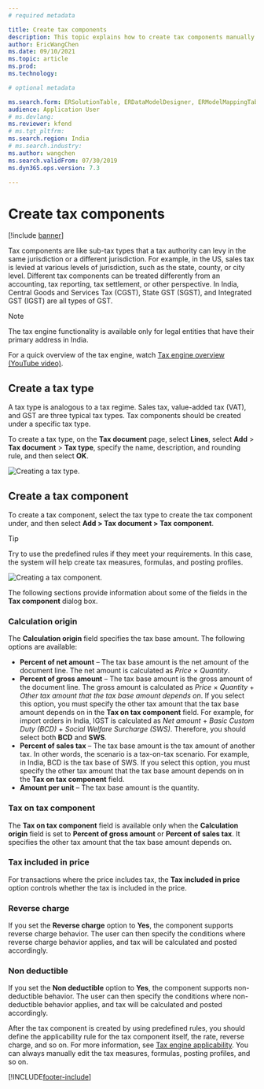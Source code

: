 ```yaml
---
# required metadata

title: Create tax components
description: This topic explains how to create tax components manually and by using predefined rules.
author: EricWangChen
ms.date: 09/10/2021
ms.topic: article
ms.prod: 
ms.technology: 

# optional metadata

ms.search.form: ERSolutionTable, ERDataModelDesigner, ERModelMappingTable
audience: Application User
# ms.devlang: 
ms.reviewer: kfend
# ms.tgt_pltfrm: 
ms.search.region: India
# ms.search.industry: 
ms.author: wangchen
ms.search.validFrom: 07/30/2019
ms.dyn365.ops.version: 7.3

---
```


# Create tax components

[!include [banner](../includes/banner.md)]

Tax components are like sub-tax types that a tax authority can levy in the same jurisdiction or a different jurisdiction. For example, in the US, sales tax is levied at various levels of jurisdiction, such as the state, county, or city level. Different tax components can be treated differently from an accounting, tax reporting, tax settlement, or other perspective. In India, Central Goods and Services Tax (CGST), State GST (SGST), and Integrated GST (IGST) are all types of GST.

> [!NOTE]
> The tax engine functionality is available only for legal entities that have their primary address in India.

For a quick overview of the tax engine, watch [Tax engine overview (YouTube video)](https://www.youtube.com/watch?v=jAFpEBOtNWI&feature=youtu.be).

## Create a tax type

A tax type is analogous to a tax regime. Sales tax, value-added tax (VAT), and GST are three typical tax types. Tax components should be created under a specific tax type.

To create a tax type, on the **Tax document** page, select **Lines**, select **Add** \> **Tax document** \> **Tax type**, specify the name, description, and rounding rule, and then select **OK**.

![Creating a tax type.](media/GTE-Create-TaxType.png)

## Create a tax component

To create a tax component, select the tax type to create the tax component under, and then select **Add \> Tax document \> Tax component**.

> [!TIP]
> Try to use the predefined rules if they meet your requirements. In this case, the system will help create tax measures, formulas, and posting profiles.

![Creating a tax component.](media/GTE-Create-TaxComponent.png)

The following sections provide information about some of the fields in the **Tax component** dialog box.

### Calculation origin

The **Calculation origin** field specifies the tax base amount. The following options are available:

- **Percent of net amount** – The tax base amount is the net amount of the document line. The net amount is calculated as *Price* × *Quantity*.
- **Percent of gross amount** – The tax base amount is the gross amount of the document line. The gross amount is calculated as *Price* × *Quantity* + *Other tax amount that the tax base amount depends on*. If you select this option, you must specify the other tax amount that the tax base amount depends on in the **Tax on tax component** field. For example, for import orders in India, IGST is calculated as *Net amount* + *Basic Custom Duty (BCD)* + *Social Welfare Surcharge (SWS)*. Therefore, you should select both **BCD** and **SWS**.
- **Percent of sales tax** – The tax base amount is the tax amount of another tax. In other words, the scenario is a tax-on-tax scenario. For example, in India, BCD is the tax base of SWS. If you select this option, you must specify the other tax amount that the tax base amount depends on in the **Tax on tax component** field.
- **Amount per unit** – The tax base amount is the quantity.

### Tax on tax component

The **Tax on tax component** field is available only when the **Calculation origin** field is set to **Percent of gross amount** or **Percent of sales tax**. It specifies the other tax amount that the tax base amount depends on.

### Tax included in price

For transactions where the price includes tax, the **Tax included in price** option controls whether the tax is included in the price.

### Reverse charge

If you set the **Reverse charge** option to **Yes**, the component supports reverse charge behavior. The user can then specify the conditions where reverse charge behavior applies, and tax will be calculated and posted accordingly.

### Non deductible

If you set the **Non deductible** option to **Yes**, the component supports non-deductible behavior. The user can then specify the conditions where non-deductible behavior applies, and tax will be calculated and posted accordingly.

After the tax component is created by using predefined rules, you should define the applicability rule for the tax component itself, the rate, reverse charge, and so on. For more information, see [Tax engine applicability](../general-ledger/tax-engine-applicability.md). You can always manually edit the tax measures, formulas, posting profiles, and so on.


[!INCLUDE[footer-include](../../includes/footer-banner.md)]

